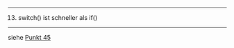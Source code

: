 -----
13. switch() ist schneller als if()
-----

siehe [Punkt 45](../45-switch-ist-schneller-als-if/index.md) 

